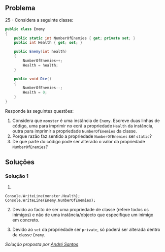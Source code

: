 ## Problema

25 - Considera a seguinte classe:

```cs
public class Enemy
{
    public static int NumberOfEnemies { get; private set; }
    public int Health { get; set; }

    public Enemy(int health)
    {
        NumberOfEnemies++;
        Health = health;
    }

    public void Die()
    {
        NumberOfEnemies--;
        Health = 0;
    }
}
```

Responde às seguintes questões:

1.  Considera que `monster` é uma instância de `Enemy`. Escreve duas linhas de
    código, uma para imprimir no ecrã a propriedade `Health` da instância,
    outra para imprimir a propriedade `NumberOfEnemies` da classe.
2.  Porque razão faz sentido a propriedade `NumberOfEnemies` ser `static`?
3.  De que parte do código pode ser alterado o valor da propriedade
    `NumberOfEnemies`?
    
    
## Soluções

### Solução 1

1. 
```
Console.WriteLine(monster.Health);
Console.WriteLine(Enemy.NumberOfEnemies);
```
2. Devido ao facto de ser uma propriedade de classe (refere todos os 
inimigos) e não de uma instância/objecto que especifique um inimigo em concreto.

3. Devido ao `set` da propriedade ser `private`, só poderá ser alterada dentro
da classe `Enemy`.

*Solução proposta por [André Santos](https://github.com/Snigy24)*
